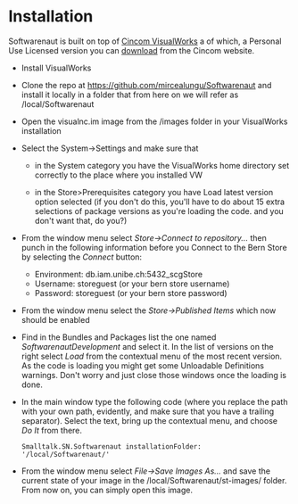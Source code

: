 # Installation

Softwarenaut is built on top of [Cincom VisualWorks](http://www.cincomsmalltalk.com/) a of which, a Personal Use Licensed version you can [download](http://www.cincomsmalltalk.com/main/developer-community/trying-cincom-smalltalk/try-cincom-smalltalk/) from the Cincom website. 

- Install VisualWorks 

- Clone the repo at https://github.com/mircealungu/Softwarenaut and install it locally in a folder that from here on we will refer as /local/Softwarenaut

- Open the visualnc.im image from the /images folder in your VisualWorks installation

- Select the System->Settings and make sure that 

	- in the System category you have the VisualWorks home directory set correctly to the place where you installed VW
	
	- in the Store>Prerequisites category you have Load latest version option selected (if you don't do this, you'll have to do about 15 extra selections of package versions as you're loading the code. and you don't want that, do you?)

- From the window menu select *Store->Connect to repository...* then punch in the following information before you Connect to the Bern Store by selecting the *Connect* button: 

	- Environment: db.iam.unibe.ch:5432_scgStore
	- Username: storeguest (or your bern store username) 
	- Password: storeguest (or your bern store password)

- From the window menu select the *Store->Published Items* which now should be enabled

- Find in the Bundles and Packages list the one named *SoftwarenautDevelopment* and select it. In the list of versions on the right select *Load* from the contextual menu of the most recent version. As the code is loading you might get some Unloadable Definitions warnings. Don't worry and just close those windows once the loading is done. 

- In the main window type the following code (where you replace the path with your own path, evidently, and make sure that you have a trailing separator). Select the text, bring up the contextual menu, and choose *Do It* from there.

    ```Smalltalk.SN.Softwarenaut installationFolder: '/local/Softwarenaut/'```

- From the window menu select *File->Save Images As...* and save the current state of your image in the /local/Softwarenaut/st-images/ folder. From now on, you can simply open this image.
